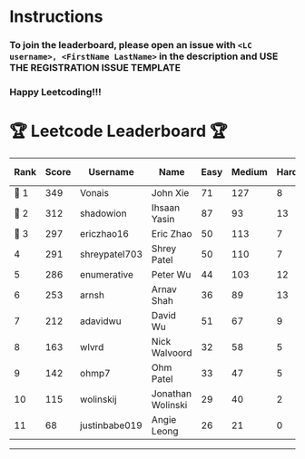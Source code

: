 # Instructions
### To join the leaderboard, please open an issue with `<LC username>, <FirstName LastName>` in the description and USE THE REGISTRATION ISSUE TEMPLATE
### Happy Leetcoding!!!


# 🏆 Leetcode Leaderboard 🏆

| Rank | Score | Username       | Name | Easy | Medium | Hard | Problems Solved |
|------|----------------|-----------------|-------------------|--------------|--------------|--------------|--------------|
| 🥇 1 | 349 | Vonais | John Xie | 71 | 127 | 8 | 206 |
| 🥈 2 | 312 | shadowion | Ihsaan Yasin | 87 | 93 | 13 | 193 |
| 🥉 3 | 297 | ericzhao16 | Eric Zhao | 50 | 113 | 7 | 170 |
| 4 | 291 | shreypatel703 | Shrey Patel | 50 | 110 | 7 | 167 |
| 5 | 286 | enumerative | Peter Wu | 44 | 103 | 12 | 159 |
| 6 | 253 | arnsh | Arnav Shah | 36 | 89 | 13 | 138 |
| 7 | 212 | adavidwu | David Wu | 51 | 67 | 9 | 127 |
| 8 | 163 | wlvrd | Nick Walvoord | 32 | 58 | 5 | 95 |
| 9 | 142 | ohmp7 | Ohm Patel | 33 | 47 | 5 | 85 |
| 10 | 115 | wolinskij | Jonathan Wolinski | 29 | 40 | 2 | 71 |
| 11 | 68 | justinbabe019 | Angie Leong | 26 | 21 | 0 | 47 |
---